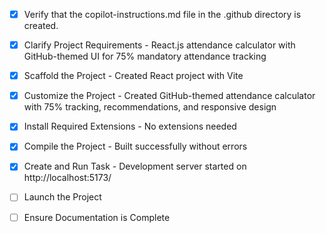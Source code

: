 <!-- Use this file to provide workspace-specific custom instructions to Copilot. For more details, visit https://code.visualstudio.com/docs/copilot/copilot-customization#_use-a-githubcopilotinstructionsmd-file -->
- [x] Verify that the copilot-instructions.md file in the .github directory is created.

- [x] Clarify Project Requirements - React.js attendance calculator with GitHub-themed UI for 75% mandatory attendance tracking

- [x] Scaffold the Project - Created React project with Vite

- [x] Customize the Project - Created GitHub-themed attendance calculator with 75% tracking, recommendations, and responsive design

- [x] Install Required Extensions - No extensions needed

- [x] Compile the Project - Built successfully without errors

- [x] Create and Run Task - Development server started on http://localhost:5173/

- [ ] Launch the Project
	<!--
	Verify that all previous steps have been completed.
	Prompt user for debug mode, launch only if confirmed.
	 -->

- [ ] Ensure Documentation is Complete
	<!--
	Verify that all previous steps have been completed.
	Verify that README.md and the copilot-instructions.md file in the .github directory exists and contains current project information.
	Clean up the copilot-instructions.md file in the .github directory by removing all HTML comments.
	 -->
